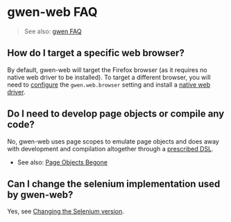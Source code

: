gwen-web FAQ
============

> See also: [gwen FAQ](https://github.com/gwen-interpreter/gwen/blob/master/doc/FAQ.md)

How do I target a specific web browser?
---------------------------------------
By default, gwen-web will target the Firefox browser (as it requires no native 
web driver to be installed).  To target a different browser, you will need to 
[configure](CHEATSHEET.md#configuration-settings) the `gwen.web.browser` setting 
and install a [native web driver](CHEATSHEET.md#native-web-drivers).

Do I need to develop page objects or compile any code?
------------------------------------------------------
No, gwen-web uses page scopes to emulate page objects and does away with 
development and compilation altogether through a [prescribed DSL](CHEATSHEET.md#supported-dsl). 
- See also: [Page Objects Begone](https://warpedjavaguy.wordpress.com/2014/08/27/page-objects-begone/)

Can I change the selenium implementation used by gwen-web?
----------------------------------------------------------
Yes, see [Changing the Selenium version](CHEATSHEET.md#changing-the-selenium-version).
